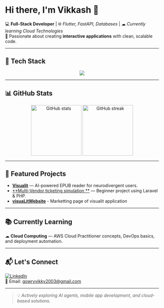 # Hi there, I'm Vikkash 👋

💻 **Full-Stack Developer** | 🌐 *Flutter, FastAPI, Databases* | ☁ *Currently learning Cloud Technologies*  
🎯 Passionate about creating **interactive applications** with clean, scalable code.

---

## 🚀 Tech Stack
<p align="center">
  <img src="https://skillicons.dev/icons?i=flutter,dart,python,firebase,react,js,html,css,tailwind,php,laravel,mysql,postgres,git,github,linux,aws,docker" />
</p>

---

## 📊 GitHub Stats
<p align="center">
  <img src="https://github-readme-stats.vercel.app/api?username=YOURUSERNAME&show_icons=true&theme=tokyonight" alt="GitHub stats" height="165" />
  <img src="https://github-readme-streak-stats.herokuapp.com/?user=YOURUSERNAME&theme=tokyonight" alt="GitHub streak" height="165" />
</p>

---

## 📌 Featured Projects
- [**Visualit**](https://github.com/Vikkash2003/VisuaLit-Flutter_2.0) — AI-powered EPUB reader for neurodivergent users.
- [**Multi-Vendor ticketing simulation **](https://github.com/Vikkash2003/Oop_Cw) — Beginner project using Laravel & PHP.
- [**visuaLitWebsite**](https://github.com/Vikkash2003/visualitwebpage) - Marketting page of visualit application

---

## 📚 Currently Learning
☁ **Cloud Computing** — AWS Cloud Practitioner concepts, DevOps basics, and deployment automation.

---

## 📬 Let's Connect
[![LinkedIn](https://img.shields.io/badge/LinkedIn-Connect-blue?logo=linkedin)](https://www.linkedin.com/in/vikkashganeshan/)  
📧 Email: gowryvikky2003@gmail.com


---

> 💡 *Actively exploring AI agents, mobile app development, and cloud-based solutions.*

